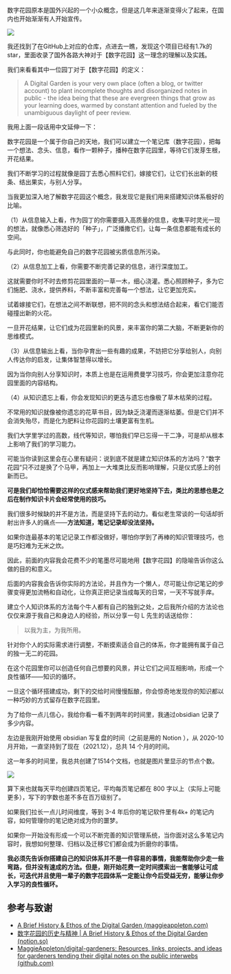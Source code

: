 数字花园原本是国外兴起的一个小众概念，但是这几年来逐渐变得火了起来，在国内也开始渐渐有人开始宣传。

![](https://image-upload-1307521651.cos.ap-nanjing.myqcloud.com/picture_upload/20211115152149.png)

我还找到了在GitHub上对应的仓库，点进去一瞧，发现这个项目已经有1.7k的star，里面收录了国外各路大神对于【数字花园】这一理念的理解以及实践。 

我们来看看其中一位园丁对于【数字花园】的定义： 

> A Digital Garden is your very own place (often a blog, or twitter account) to plant incomplete thoughts and disorganized notes in public - the idea being that these are evergreen things that grow as your learning does, warmed by constant attention and fueled by the unambiguous daylight of peer review. 

我用上面一段话用中文延伸一下：

数字花园是一个属于你自己的天地，我们可以建立一个笔记库（数字花园），把每一个想法、念头、信息，看作一颗种子，播种在数字花园里，等待它们发芽生根，开花结果。 

我们不断学习的过程就像是园丁去悉心照料它们，嫁接它们，让它们长出新的枝条、结出果实，与别人分享。 

当我更加深入地了解数字花园这个概念，我发现它是我们用来搭建知识体系极好的比喻。

（1）从信息输入上看，作为园丁的你需要摄入高质量的信息，收集平时灵光一现的想法，就像悉心筛选好的「种子」，广泛播撒它们，让每一条信息都能有成长的空间。

与此同时，你也能避免自己的数字花园被劣质信息所污染。

（2）从信息加工上看，你需要不断完善记录的信息，进行深度加工。

这就需要你时不时去修剪花园里面的一草一木，细心浇灌。悉心照顾种子，多为它们施肥、浇水，提供养料，不断丰富和完善每一个想法，让它更加充实。

试着嫁接它们，在想法之间不断联想，把不同的念头和想法结合起来，看它们能否碰撞出新的火花。

一旦开花结果，让它们成为花园里新的风景，来丰富你的第二大脑，不断更新你的思维模式。

（3）从信息输出上看，当你孕育出一些有趣的成果，不妨把它分享给别人，向别人传达你的启发，让集体智慧得以增长。

因为当你向别人分享知识时，本质上也是在运用费曼学习技巧，你会更加注意你花园里面的内容结构。 

（4）从知识遗忘上看，你会发现知识的更迭与遗忘也像极了草木枯荣的过程。

不常用的知识就像被你遗忘的花草书目，因为缺乏浇灌而逐渐枯萎。但是它们并不会消失殆尽，而是化为肥料让你花园的土壤更富有生机。 

我们大学里学过的高数，线代等知识，哪怕我们早已忘得一干二净，可是却从根本上影响了我们的学习能力。  

可能当你读到这里会在心里有疑问：说到底不就是建立知识体系的方法吗？“数字花园“只不过是换了个马甲，再加上一大堆类比反而影响理解，只是仪式感上的创新而已。 

**可是我们却恰恰需要这样的仪式感来帮助我们更好地坚持下去，类比的思想也是之后在制作知识卡片会经常使用的技巧。** 

我们很多时候缺的并不是方法，而是坚持下去的动力。看似老生常谈的一句话却折射出许多人的痛点——**方法知道，笔记记录却没法坚持。** 

如果你连最基本的笔记记录工作都没做好，哪怕你学到了再棒的知识管理技巧，也是巧妇难为无米之炊。 

因此，前面的内容我会花费不少的笔墨尽可能地用【数字花园】的隐喻告诉你这么做的目的和意义。

后面的内容我会告诉你实际的方法论，并且作为一个懒人，尽可能让你记笔记的步骤变得更加流畅和自动化，让你真正把记录当成每天的日常，一天不写就手痒。 

建立个人知识体系的方法每个牛人都有自己的独到之处，之后我所介绍的方法论也仅仅来源于我自己和身边人的经验，所以分享一句 L 先生的话送给你：

> 以我为主，为我所用。

针对你个人的实际需求进行调整，不断摸索适合自己的体系，你才能拥有属于自己的独一无二的花园。 

在这个花园里你可以创造任何自己想要的风景，并让它们之间互相影响，形成一个良性循环——知识的循环。 

一旦这个循环搭建成功，剩下的交给时间慢慢酝酿，你会惊奇地发现你的知识都以一种巧妙的方式留存在数字花园里。 

为了给你一点儿信心，我给你看一看不到两年的时间里，我通过obsidian 记录了多少内容。 

左边是我刚开始使用 obsidian 写复盘的时间（之前是用的 Notion ），从 2020-10 月开始，一直坚持到了现在（2021.12），总共 14 个月的时间。 

这一年多的时间里，我总共创建了1514个文档，也就是图片里显示的节点个数。 

![](https://image-upload-1307521651.cos.ap-nanjing.myqcloud.com/picture_upload/20211115155942.png)

算下来也就每天平均创建四页笔记，平均每页笔记都在 800  字以上（实际上可能更多），写下的字数也差不多在百万级别了。 

如果我们拉长一点儿时间维度，等到 3-4 年后你的笔记软件里有4k+ 的笔记内容，如何管理你的笔记绝对成为你的噩梦。 

如果你一开始没有形成一个可以不断完善的知识管理系统，当你面对这么多笔记内容时，我想如何整理、归档以及迁移它们都会成为折磨你的事情。 

**我必须先告诉你搭建自己的知识体系并不是一件容易的事情，我能帮助你少走一些弯路，但并没有速成的方法。但是，刚开始花费一定时间摸索出一套能够让可成长，可迭代并且使用一辈子的数字花园体系一定能让你今后受益无穷，能够让你步入学习的良性循环。** 

## 参考与致谢
- [A Brief History & Ethos of the Digital Garden (maggieappleton.com)](https://maggieappleton.com/garden-history/)
- [数字花园的历史与精神 | A Brief History & Ethos of the Digital Garden (notion.so)](https://www.notion.so/A-Brief-History-Ethos-of-the-Digital-Garden-79d073b01cd84f41bcf9a3f95574395e)
- [MaggieAppleton/digital-gardeners: Resources, links, projects, and ideas for gardeners tending their digital notes on the public interwebs (github.com)](https://github.com/MaggieAppleton/digital-gardeners) 



